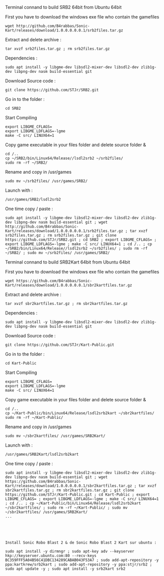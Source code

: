 Terminal connand to build SRB2 64bit from Ubuntu 64bit

First you have to download the windows exe file who contain the gamefiles
```
wget http://github.com/B4rabbas/Sonic-Kart/releases/download/1.0.0.0.0.0.1/srb2files.tar.gz
```

Extract and delete archive :
```
tar xvzf srb2files.tar.gz ; rm srb2files.tar.gz
```

Dependencies :
```
sudo apt install -y libgme-dev libsdl2-mixer-dev libsdl2-dev zlib1g-dev libpng-dev nasm build-essential git
```

Download Source code :
```
git clone https://github.com/STJr/SRB2.git
```

Go in to the folder :
```
cd SRB2
```

Start Compiling
```
export LIBGME_CFLAGS=
export LIBGME_LDFLAGS=-lgme
make -C src/ LINUX64=1
```

Copy game executable in your files folder and delete source folder & 
```
cd /..
cp ~/SRB2/bin/Linux64/Release//lsdl2srb2 ~/srb2files/
sudo rm -rf ~/SRB2/
```
Rename and copy in /usr/games
```
sudo mv ~/srb2files/ /usr/games/SRB2/
```

Launch with :
```
/usr/games/SRB2/lsdl2srb2
```

One time copy / paste :
```
sudo apt install -y libgme-dev libsdl2-mixer-dev libsdl2-dev zlib1g-dev libpng-dev nasm build-essential git ; wget http://github.com/B4rabbas/Sonic-Kart/releases/download/1.0.0.0.0.0.1/srb2files.tar.gz ; tar xvzf srb2files.tar.gz ; rm srb2files.tar.gz ; git clone https://github.com/STJr/SRB2.git ; cd SRB2 ; export LIBGME_CFLAGS= ; export LIBGME_LDFLAGS=-lgme ; make -C src/ LINUX64=1 ; cd /.. ; cp ~/SRB2/bin/Linux64/Release//lsdl2srb2 ~/srb2files/ ; sudo rm -rf ~/SRB2/ ; sudo mv ~/srb2files/ /usr/games/SRB2/
```



Terminal connand to build SRB2Kart 64bit from Ubuntu 64bit

First you have to download the windows exe file who contain the gamefiles
```
wget https://github.com/B4rabbas/Sonic-Kart/releases/download/1.0.0.0.0.0.1/sbr2kartfiles.tar.gz
```

Extract and delete archive :
```
tar xvzf sbr2kartfiles.tar.gz ; rm sbr2kartfiles.tar.gz
```

Dependencies :
```
sudo apt install -y libgme-dev libsdl2-mixer-dev libsdl2-dev zlib1g-dev libpng-dev nasm build-essential git
```

Download Source code :
```
git clone https://github.com/STJr/Kart-Public.git
```

Go in to the folder :
```
cd Kart-Public
```

Start Compiling
```
export LIBGME_CFLAGS=
export LIBGME_LDFLAGS=-lgme
make -C src/ LINUX64=1
```

Copy game executable in your files folder and delete source folder & 
```
cd /..
cp ~/Kart-Public/bin/Linux64/Release/lsdl2srb2kart ~/sbr2kartfiles/
sudo rm -rf ~/Kart-Public/
```
Rename and copy in /usr/games
```
sudo mv ~/sbr2kartfiles/ /usr/games/SRB2Kart/
```

Launch with :
```
/usr/games/SRB2Kart/lsdl2srb2kart
```

One time copy / paste :
```
sudo apt install -y libgme-dev libsdl2-mixer-dev libsdl2-dev zlib1g-dev libpng-dev nasm build-essential git ; wget https://github.com/B4rabbas/Sonic-Kart/releases/download/1.0.0.0.0.0.1/sbr2kartfiles.tar.gz ; tar xvzf sbr2kartfiles.tar.gz ; rm sbr2kartfiles.tar.gz ; git clone https://github.com/STJr/Kart-Public.git ; cd Kart-Public ; export LIBGME_CFLAGS= ; export LIBGME_LDFLAGS=-lgme ; make -C src/ LINUX64=1 ; cd /.. ; cp ~/Kart-Public/bin/Linux64/Release/lsdl2srb2kart ~/sbr2kartfiles/ ; sudo rm -rf ~/Kart-Public/ ; sudo mv ~/sbr2kartfiles/ /usr/games/SRB2Kart/
...





Install Sonic Robo Blast 2 & de Sonic Robo Blast 2 Kart sur ubuntu :

sudo apt install -y dirmngr ; sudo apt-key adv --keyserver hkp://keyserver.ubuntu.com:80 --recv-keys BC359FFF5A04B56C41DBC134289CABAB043F53A7 ; sudo add-apt-repository -y ppa:kartkrew/srb2kart ; sudo add-apt-repository -y ppa:stjr/srb2 ; sudo apt update -y ; sudo apt install -y srb2kart srb2


